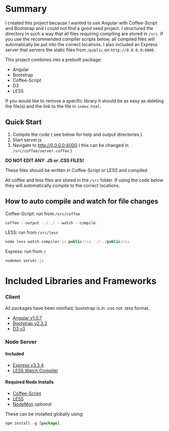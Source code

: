 # Summary

I created this project because I wanted to use Angular with Coffee-Script and Bootstrap and I could not find a good seed project.  I structured the directory in such a way that all files requiring compiling are stored in `/src`.  If you use the recommended compiler scripts below, all compiled files will automatically be put into the correct locations.  I also included an Express server that servers the static files from `/public` on `http://0.0.0.0:4000`.

This project combines into a prebuilt package:

* Angular
* Bootstrap
* Coffee-Script
* D3
* LESS

If you would like to remove a specific library it should be as easy as deleting the file(s) and the link to the file in `index.html`.

## Quick Start

1. Compile the code ( see below for help and output directories )
2. Start server.js
3. Navigate to http://0.0.0.0:4000 ( this can be changed in `/src/coffee/server.coffee` )


**DO NOT EDIT ANY .JS or .CSS FILES!**

These files should be written in Coffee-Script or LESS and compiled.

All coffee and less files are stored in the `/src` folder. If using the code below they will automatically compile to the correct locations.

## How to auto compile and watch for file changes

Coffee-Script: run from `/src/coffee`
```Javascript
coffee --output ../../ --watch --compile .
```

LESS: run from `/src/less`
```Javascript
node less-watch-compiler.js public/css ../../public/css
```

Express: run from `/`
```Javascript
nodemon server.js
```

# Included Libraries and Frameworks
### Client
All packages have been minified, bootstrap is in .css not .less format.

* [Angular v1.0.7](http://angularjs.org/)
* [Bootstrap v2.3.2](http://twitter.github.io/bootstrap/)
* [D3 v3](http://d3js.org/)

### Node Server
#### Included
* [Express v3.3.4](http://expressjs.com/)
* [LESS Watch Compiler](https://github.com/jonycheung/Dead-Simple-LESS-Watch-Compiler)

#### Required Node Installs
* [Coffee-Script](http://coffeescript.org/)
* [LESS](http://lesscss.org/)
* [NodeMon](https://github.com/remy/nodemon) *optional*

These can be installed globally using:
```Javascript
npm install -g [package]
```
